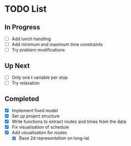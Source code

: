 # TODO List

## In Progress
- [ ] Add lunch handling
- [ ] Add minimum and maximum time constraints
- [ ] Try problem modifications

## Up Next
  - [ ] Only one t variable per stop
- [ ] Try relaxation

## Completed
- [x] Implement fixed model
- [x] Set up project structure
- [x] Write functions to extract routes and times from the data
- [x] Fix visualisation of schedule
- [x] Add visualisation for routes
  - [x] Base 2d representation on long-lat